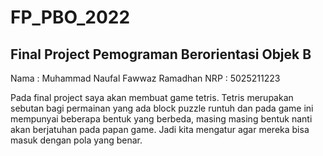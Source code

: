 # FP_PBO_2022
## Final Project Pemograman Berorientasi Objek B 
Nama : Muhammad Naufal Fawwaz Ramadhan
NRP  : 5025211223

Pada final project saya akan membuat game tetris. Tetris merupakan sebutan bagi permainan yang ada block puzzle runtuh dan pada game ini mempunyai beberapa bentuk yang berbeda, masing masing bentuk nanti akan berjatuhan pada papan game. Jadi kita mengatur agar mereka bisa masuk dengan pola yang benar.

